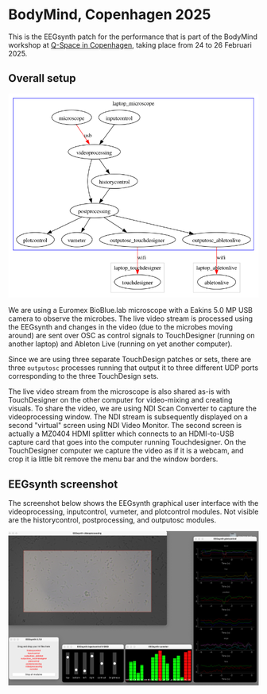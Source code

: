 # BodyMind, Copenhagen 2025

This is the EEGsynth patch for the performance that is part of the BodyMind workshop at [Q-Space in Copenhagen](https://kunstakademiet.dk/en/activities-news/exhibition-space-q), taking place from 24 to 26 Februari 2025.

## Overall setup

![flowchart](patch.png)

We are using a Euromex BioBlue.lab microscope with a Eakins 5.0 MP USB camera to observe the microbes. The live video stream is processed using the EEGsynth and changes in the video (due to the microbes moving around) are sent over OSC as control signals to TouchDesigner (running on another laptop) and Ableton Live (running on yet another computer).

Since we are using three separate TouchDesign patches or sets, there are three `outputosc` processes running that output it to three different UDP ports corresponding to the three TouchDesign sets.

The live video stream from the microscope is also shared as-is with TouchDesigner on the other computer for video-mixing and creating visuals. To share the video, we are using NDI Scan Converter to capture the videoprocessing window. The NDI stream is subsequently displayed on a second "virtual" screen using NDI Video Monitor. The second screen is actually a MZ0404 HDMI splitter which connects to an HDMI-to-USB capture card that goes into the computer running Touchdesigner. On the TouchDesigner computer we capture the video as if it is a webcam, and crop it ia little bit remove the menu bar and the window borders.

## EEGsynth screenshot

The screenshot below shows the EEGsynth graphical user interface with the videoprocessing, inputcontrol, vumeter, and plotcontrol modules. Not visible are the historycontrol, postprocessing, and outputosc modules.

![screenshot](screenshot.png)
